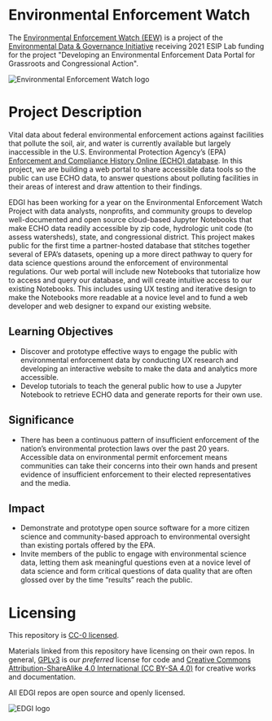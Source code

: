 # Environmental Enforcement Watch
The [Environmental Enforcement Watch (EEW)](https://www.environmentalenforcementwatch.org/) is a project of the [Environmental Data & Governance Initiative](https://envirodatagov.org/) receiving 2021 ESIP Lab funding for the project "Developing an Environmental Enforcement Data Portal for Grassroots and Congressional Action".

![Environmental Enforcement Watch logo](https://www.environmentalenforcementwatch.org/static/bf7ebd06042a6474924e9b35fcf4d374/90171/eew-logo.png)

# Project Description
Vital data about federal environmental enforcement actions against facilities that pollute the soil, air, and water is currently available but largely inaccessible in the U.S. Environmental Protection Agency’s (EPA) [Enforcement and Compliance History Online (ECHO) database](https://echo.epa.gov/). In this project, we are building a web portal to share accessible data tools so the public can use ECHO data, to answer questions about polluting facilities in their areas of interest and draw attention to their findings.

EDGI has been working for a year on the Environmental Enforcement Watch Project with data analysts, nonprofits, and community groups to develop well-documented and open source cloud-based Jupyter Notebooks that make ECHO data readily accessible by zip code, hydrologic unit code (to assess watersheds), state, and congressional district. This project makes public for the first time a partner-hosted database that stitches together several of EPA’s datasets, opening up a more direct pathway to query for data science questions around the enforcement of environmental regulations. Our web portal will include new Notebooks that tutorialize how to access and query our database, and will create intuitive access to our existing Notebooks. This includes using UX testing and iterative design to make the Notebooks more readable at a novice level and to fund a web developer and web designer to expand our existing website.

## Learning Objectives
* Discover and prototype effective ways to engage the public with environmental enforcement data by conducting UX research and developing an interactive website to make the data and analytics more accessible. 
* Develop tutorials to teach the general public how to use a Jupyter Notebook to retrieve ECHO data and generate reports for their own use.
## Significance
* There has been a continuous pattern of insufficient enforcement of the nation’s environmental protection laws over the past 20 years. Accessible data on environmental permit enforcement means communities can take their concerns into their own hands and present evidence of insufficient enforcement to their elected representatives and the media. 
## Impact
* Demonstrate and prototype open source software for a more citizen science and community-based approach to environmental oversight than existing portals offered by the EPA.
* Invite members of the public to engage with environmental science data, letting them ask meaningful questions even at a novice level of data science and form critical questions of data quality that are often glossed over by the time “results” reach the public.

# Licensing
This repository is [CC-0 licensed](https://github.com/ESIPFed/Environmental-Enforcement-Watch/blob/main/LICENSE).

Materials linked from this repository have licensing on their own repos. In general, [GPLv3](http://gplv3.fsf.org/) is our _preferred_ license for code and [Creative Commons Attribution-ShareAlike 4.0 International (CC BY-SA 4.0)](https://creativecommons.org/licenses/by-sa/4.0/) for creative works and documentation.

All EDGI repos are open source and openly licensed.

![EDGI logo](https://envirodatagov.org/wp-content/uploads/2017/03/EDGI_Logo-Horiz_Hi-Res_Transp.png)

